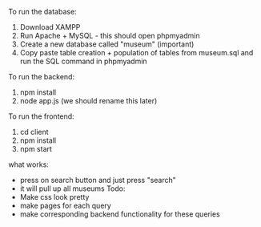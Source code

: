 To run the database:
1. Download XAMPP
2. Run Apache + MySQL - this should open phpmyadmin
3. Create a new database called "museum" (important)
4. Copy paste table creation + population of tables from museum.sql and run the SQL command in phpmyadmin

To run the backend:
1. npm install
2. node app.js (we should rename this later)

To run the frontend:
1. cd client
2. npm install
3. npm start

what works:
 - press on search button and just press "search"
 - it will pull up all museums
Todo: 
 - Make css look pretty
 - make pages for each query
 - make corresponding backend functionality for these queries
